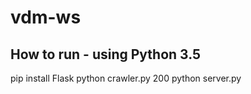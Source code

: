 # vdm-ws

## How to run - using Python 3.5

pip install Flask
python crawler.py 200
python server.py
